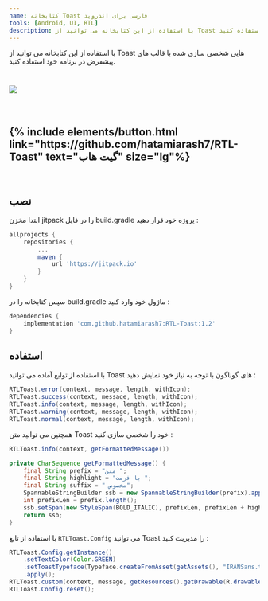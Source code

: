 ```yaml
---
name: کتابخانه Toast فارسی برای اندروید
tools: [Android, UI, RTL]
description: با استفاده از این کتابخانه می توانید از Toast هایی شخصی سازی شده با قالب های پیشفرض در برنامه خود استفاده کنید.
---
```


با استفاده از این کتابخانه می توانید از Toast هایی شخصی سازی شده با قالب های پیشفرض در برنامه خود استفاده کنید.

<h1 class="center">
<img src="https://raw.githubusercontent.com/hatamiarash7/RTL-Toast/master/assets/template.jpg"/>
</h1>

<br>

<h2 class="center">
{% include elements/button.html link="https://github.com/hatamiarash7/RTL-Toast" text="گیت هاب" size="lg"%}
</h2>

<br>

## نصب

ابتدا مخزن jitpack را در فایل build.gradle پروژه خود قرار دهید :

```groovy
allprojects {
    repositories {
        ...
        maven {
            url 'https://jitpack.io'
        }
    }
}
```

سپس کتابخانه را در build.gradle ماژول خود وارد کنید :

```groovy
dependencies {
    implementation 'com.github.hatamiarash7:RTL-Toast:1.2'
}
```

## استفاده

با استفاده از توابع آماده می توانید Toast های گوناگون با توجه به نیاز خود نمایش دهید :

```java
RTLToast.error(context, message, length, withIcon);
RTLToast.success(context, message, length, withIcon);
RTLToast.info(context, message, length, withIcon);
RTLToast.warning(context, message, length, withIcon);
RTLToast.normal(context, message, length, withIcon);
```

همچنین می توانید متن Toast خود را شخصی سازی کنید :

```java
RTLToast.info(context, getFormattedMessage())

private CharSequence getFormattedMessage() {
    final String prefix = "متن ";
    final String highlight = "با فرمت ";
    final String suffix = " مخصوص";
    SpannableStringBuilder ssb = new SpannableStringBuilder(prefix).append(highlight).append(suffix);
    int prefixLen = prefix.length();
    ssb.setSpan(new StyleSpan(BOLD_ITALIC), prefixLen, prefixLen + highlight.length(), Spannable.SPAN_EXCLUSIVE_EXCLUSIVE);
    return ssb;
}
```

با استفاده از تابع `RTLToast.Config` می توانید Toast را مدیریت کنید :

```java
RTLToast.Config.getInstance()
    .setTextColor(Color.GREEN)
    .setToastTypeface(Typeface.createFromAsset(getAssets(), "IRANSans.ttf"))
    .apply();
RTLToast.custom(context, message, getResources().getDrawable(R.drawable.laptop512), Color.BLACK, length, withIcon, shouldTint).show();
RTLToast.Config.reset();
```
